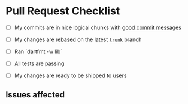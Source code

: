 # Pull Request Checklist 

* [ ] My commits are in nice logical chunks with [good commit messages](http://chris.beams.io/posts/git-commit/)
* [ ] My changes are [rebased](http://blog.axosoft.com/golden-rule-of-rebasing-in-git/) on the latest [`trunk`](https://github.com/konstantinullrich/oxen-service-node-operator/tree/trunk) branch
* [ ] Ran ´dartfmt -w lib´
* [ ] All tests are passing
* [ ] My changes are ready to be shipped to users


## Issues affected
<!-- Use 'Fixes #1' for Bug fixes and 'Closes #1' for every other issue affected -->
